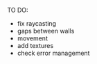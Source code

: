 TO DO:

- fix raycasting  
- gaps between walls  
- movement  
- add textures  
- check error management  
